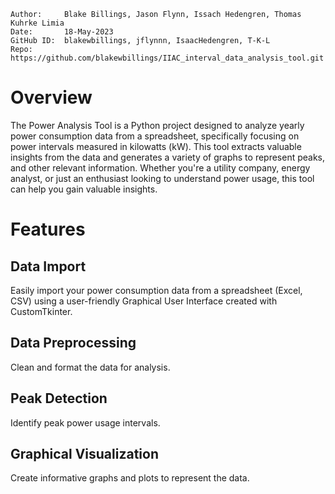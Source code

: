 ```
Author:     Blake Billings, Jason Flynn, Issach Hedengren, Thomas Kuhrke Limia
Date:       18-May-2023
GitHub ID:  blakewbillings, jflynnn, IsaacHedengren, T-K-L
Repo:       https://github.com/blakewbillings/IIAC_interval_data_analysis_tool.git
```

# Overview

The Power Analysis Tool is a Python project designed to analyze yearly power consumption data from a spreadsheet, specifically focusing on power intervals measured in kilowatts (kW). This tool extracts valuable insights from the data and generates a variety of graphs to represent peaks, and other relevant information. Whether you're a utility company, energy analyst, or just an enthusiast looking to understand power usage, this tool can help you gain valuable insights.

# Features

## Data Import

Easily import your power consumption data from a spreadsheet (Excel, CSV) using a user-friendly Graphical User Interface created with CustomTkinter.

## Data Preprocessing

Clean and format the data for analysis.

## Peak Detection

Identify peak power usage intervals.

## Graphical Visualization

Create informative graphs and plots to represent the data.


